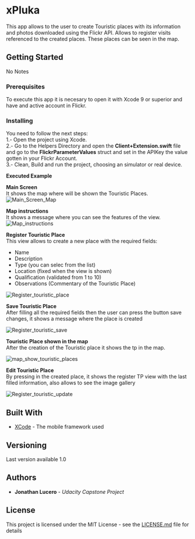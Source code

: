 # xPluka
This app allows to the user to create Touristic places with its information and photos downloaded using the Flickr API. 
Allows to register visits referenced to the created places.
These places can be seen in the map.
## Getting Started
No Notes
### Prerequisites
To execute this app it is necesary to open it with Xcode 9 or superior and have and active account in Flickr.
### Installing
You need to follow the next steps:<br />
1.- Open the project using Xcode.<br />
2.- Go to the Helpers Directory and open the **Client+Extension.swift** file and go to the  **FlickrParameterValues** struct and set in the APIKey the value gotten in your Flickr Account.<br />
3.- Clean, Build and run the project, choosing an simulator or real device.<br />

**Executed Example**

**Main Screen**<br/>
It shows the map where will be shown the Touristic Places.
![Main_Screen_Map](xpluka-map-1.png)

**Map instructions**<br/>
It shows a message where you can see the features of the view.
![Map_instructions](xpluka-map-instructions.png)

**Register Touristic Place**<br/>
This view allows to create a new place with the required fields:<br/>
* Name<br/>
* Description<br/>
* Type (you can selec from the list)<br/>
* Location (fixed when the view is shown)<br/>
* Qualification (validated from 1 to 10)<br/>
* Observations (Commentary of the Touristic Place)<br/>

![Register_touristic_place](xpluka-register-touristic-place.png)

**Save Touristic Place** <br/>
After filling all the required fields then the user can press the button save changes, it shows a message where the place is created

![Register_touristic_save](xpluka-register-touristic-place-save-changes.png)

**Touristic Place shown in the map**<br/>
After the creation of the Touristic place it shows the tp in the map. 

![map_show_touristic_places](xpluka-register-touristic-place-show-tp.png)

**Edit Touristic Place**<br/>
By pressing in the created place, it shows the register TP view with the last filled information, also allows to see the image gallery 

![Register_touristic_update](xpluka-register-touristic-place-update-changes.png)





## Built With

* [XCode](https://developer.apple.com/xcode/) - The mobile framework used

## Versioning
Last version available 1.0

## Authors

* **Jonathan Lucero** - *Udacity Capstone Project* 

## License
This project is licensed under the MIT License - see the [LICENSE.md](LICENSE.md) file for details
